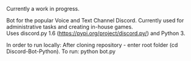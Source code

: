 Currently a work in progress. 

Bot for the popular Voice and Text Channel Discord. Currently used for administrative tasks and creating in-house games.  
Uses discord.py 1.6 (https://pypi.org/project/discord.py/) and Python 3. 

In order to run locally: 
After cloning repository - enter root folder (cd Discord-Bot-Python).
To run: python bot.py
